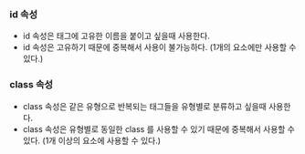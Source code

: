 ### id 속성
- id 속성은 태그에 고유한 이름을 붙이고 싶을때 사용한다.
- id 속성은 고유하기 때문에 중복해서 사용이 불가능하다. (1개의 요소에만 사용할 수 있다.)

### class 속성
- class 속성은 같은 유형으로 반복되는 태그들을 유형별로 분류하고 싶을때 사용한다.
- class 속성은 유형별로 동일한 class 를 사용할 수 있기 때문에 중복해서 사용할 수 있다. (1개 이상의 요소에 사용할 수 있다.)